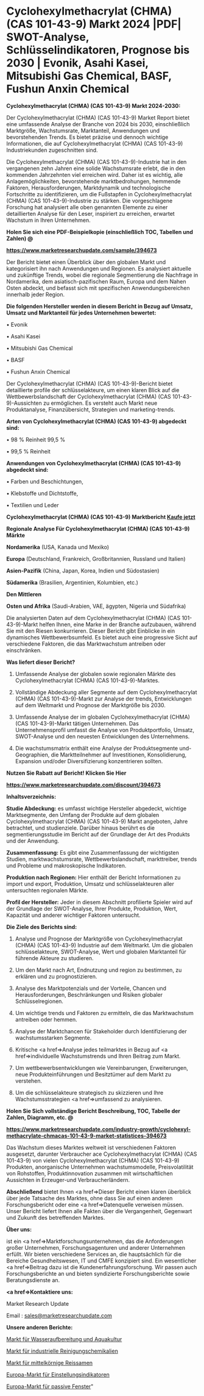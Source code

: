 # Cyclohexylmethacrylat (CHMA) (CAS 101-43-9) Markt 2024 |PDF| SWOT-Analyse, Schlüsselindikatoren, Prognose bis 2030 | Evonik, Asahi Kasei, Mitsubishi Gas Chemical, BASF, Fushun Anxin Chemical

<strong>Cyclohexylmethacrylat (CHMA) (CAS 101-43-9) Markt 2024-2030:</strong>

Der Cyclohexylmethacrylat (CHMA) (CAS 101-43-9) Market Report bietet eine umfassende Analyse der Branche von 2024 bis 2030, einschließlich Marktgröße, Wachstumsrate, Marktanteil, Anwendungen und bevorstehenden Trends. Es bietet präzise und dennoch wichtige Informationen, die auf Cyclohexylmethacrylat (CHMA) (CAS 101-43-9) Industriekunden zugeschnitten sind.

Die Cyclohexylmethacrylat (CHMA) (CAS 101-43-9)-Industrie hat in den vergangenen zehn Jahren eine solide Wachstumsrate erlebt, die in den kommenden Jahrzehnten viel erreichen wird. Daher ist es wichtig, alle Anlagemöglichkeiten, bevorstehende marktbedrohungen, hemmende Faktoren, Herausforderungen, Marktdynamik und technologische Fortschritte zu identifizieren, um die Fußstapfen in Cyclohexylmethacrylat (CHMA) (CAS 101-43-9)-Industrie zu stärken. Die vorgeschlagene Forschung hat analysiert alle oben genannten Elemente zu einer detaillierten Analyse für den Leser, inspiriert zu erreichen, erwartet Wachstum in Ihren Unternehmen.



<strong>Holen Sie sich eine PDF-Beispielkopie (einschließlich TOC, Tabellen und Zahlen) @
</strong>

<strong><a href=https://www.marketresearchupdate.com/sample/394673>

<strong>https://www.marketresearchupdate.com/sample/394673</u></font></a></strong></strong>

Der Bericht bietet einen Überblick über den globalen Markt und kategorisiert ihn nach Anwendungen und Regionen. Es analysiert aktuelle und zukünftige Trends, wobei die regionale Segmentierung die Nachfrage in Nordamerika, dem asiatisch-pazifischen Raum, Europa und dem Nahen Osten abdeckt, und befasst sich mit spezifischen Anwendungsbereichen innerhalb jeder Region.



<strong>Die folgenden Hersteller werden in diesem Bericht in Bezug auf Umsatz, Umsatz und Marktanteil für jedes Unternehmen bewertet:</strong>

• Evonik

• Asahi Kasei

• Mitsubishi Gas Chemical

• BASF

• Fushun Anxin Chemical

Der Cyclohexylmethacrylat (CHMA) (CAS 101-43-9)-Bericht bietet detaillierte profile der schlüsselakteure, um einen klaren Blick auf die Wettbewerbslandschaft der Cyclohexylmethacrylat (CHMA) (CAS 101-43-9)-Aussichten zu ermöglichen. Es versteht auch Markt neue Produktanalyse, Finanzübersicht, Strategien und marketing-trends.



<strong>Arten von Cyclohexylmethacrylat (CHMA) (CAS 101-43-9) abgedeckt sind:</strong>

• 98 % Reinheit 99,5 %

• 99,5 % Reinheit



<strong>Anwendungen von Cyclohexylmethacrylat (CHMA) (CAS 101-43-9) abgedeckt sind:</strong>

• Farben und Beschichtungen,

• Klebstoffe und Dichtstoffe,

• Textilien und Leder



<strong>Cyclohexylmethacrylat (CHMA) (CAS 101-43-9) Marktbericht <a href=https://www.marketresearchupdate.com/buynow/394673>Kaufe jetzt</a></strong>



<strong>Regionale Analyse Für Cyclohexylmethacrylat (CHMA) (CAS 101-43-9) Märkte</strong>



<strong>Nordamerika</strong> (USA, Kanada und Mexiko)



<strong>Europa</strong> (Deutschland, Frankreich, Großbritannien, Russland und Italien)



<strong>Asien-Pazifik</strong> (China, Japan, Korea, Indien und Südostasien)



<strong>Südamerika</strong> (Brasilien, Argentinien, Kolumbien, etc.)



<strong>Den Mittleren</strong> 

<strong>Osten und Afrika</strong> (Saudi-Arabien, VAE, ägypten, Nigeria und Südafrika)

Die analysierten Daten auf dem Cyclohexylmethacrylat (CHMA) (CAS 101-43-9)-Markt helfen Ihnen, eine Marke in der Branche aufzubauen, während Sie mit den Riesen konkurrieren. Dieser Bericht gibt Einblicke in ein dynamisches Wettbewerbsumfeld. Es bietet auch eine progressive Sicht auf verschiedene Faktoren, die das Marktwachstum antreiben oder einschränken.



<strong>Was liefert dieser Bericht?</strong>

1. Umfassende Analyse der globalen sowie regionalen Märkte des Cyclohexylmethacrylat (CHMA) (CAS 101-43-9)-Marktes.

2. Vollständige Abdeckung aller Segmente auf dem Cyclohexylmethacrylat (CHMA) (CAS 101-43-9)-Markt zur Analyse der trends, Entwicklungen auf dem Weltmarkt und Prognose der Marktgröße bis 2030.

3. Umfassende Analyse der im globalen Cyclohexylmethacrylat (CHMA) (CAS 101-43-9)-Markt tätigen Unternehmen. Das Unternehmensprofil umfasst die Analyse von Produktportfolio, Umsatz, SWOT-Analyse und den neuesten Entwicklungen des Unternehmens.

4. Die wachstumsmatrix enthält eine Analyse der Produktsegmente und-Geographien, die Marktteilnehmer auf Investitionen, Konsolidierung, Expansion und/oder Diversifizierung konzentrieren sollten.



<strong>Nutzen Sie Rabatt auf Bericht! Klicken Sie Hier
</strong>

<strong><a href=https://www.marketresearchupdate.com/discount/394673>https://www.marketresearchupdate.com/discount/394673</b></u></font></strong></a>



<strong>Inhaltsverzeichnis:</strong>



<strong>Studie Abdeckung:</strong> es umfasst wichtige Hersteller abgedeckt, wichtige Marktsegmente, den Umfang der Produkte auf dem globalen Cyclohexylmethacrylat (CHMA) (CAS 101-43-9) Markt angeboten, Jahre betrachtet, und studienziele. Darüber hinaus berührt es die segmentierungsstudie im Bericht auf der Grundlage der Art des Produkts und der Anwendung.



<strong>Zusammenfassung:</strong> Es gibt eine Zusammenfassung der wichtigsten Studien, marktwachstumsrate, Wettbewerbslandschaft, markttreiber, trends und Probleme und makroskopische Indikatoren.



<strong>Produktion nach Regionen:</strong> Hier enthält der Bericht Informationen zu import und export, Produktion, Umsatz und schlüsselakteuren aller untersuchten regionalen Märkte.



<strong>Profil der Hersteller:</strong> Jeder in diesem Abschnitt profilierte Spieler wird auf der Grundlage der SWOT-Analyse, Ihrer Produkte, Produktion, Wert, Kapazität und anderer wichtiger Faktoren untersucht.



<strong>Die Ziele des Berichts sind:</strong>

1) Analyse und Prognose der Marktgröße von Cyclohexylmethacrylat (CHMA) (CAS 101-43-9) Industrie auf dem Weltmarkt.
Um die globalen schlüsselakteure, SWOT-Analyse, Wert und globalen Marktanteil für führende Akteure zu studieren.

2) Um den Markt nach Art, Endnutzung und region zu bestimmen, zu erklären und zu prognostizieren.

3) Analyse des Marktpotenzials und der Vorteile, Chancen und Herausforderungen, Beschränkungen und Risiken globaler Schlüsselregionen.

4) Um wichtige trends und Faktoren zu ermitteln, die das Marktwachstum antreiben oder hemmen.

5) Analyse der Marktchancen für Stakeholder durch Identifizierung der wachstumsstarken Segmente.

6) Kritische <a href=>Analyse</a> jedes teilmarktes in Bezug auf <a href=>individuelle</a> Wachstumstrends und Ihren Beitrag zum Markt.

7) Um wettbewerbsentwicklungen wie Vereinbarungen, Erweiterungen, neue Produkteinführungen und Besitztümer auf dem Markt zu verstehen.

8) Um die schlüsselakteure strategisch zu skizzieren und Ihre Wachstumsstrategien <a href=>umfassend</a> zu analysieren.



<strong>Holen Sie Sich vollständige Bericht Beschreibung, TOC, Tabelle der Zahlen, Diagramm, etc. @ </strong>

<strong><a href=https://www.marketresearchupdate.com/industry-growth/cyclohexyl-methacrylate-chmacas-101-43-9-market-statistices-394673>https://www.marketresearchupdate.com/industry-growth/cyclohexyl-methacrylate-chmacas-101-43-9-market-statistices-394673</a></font></strong>

Das Wachstum dieses Marktes weltweit ist verschiedenen Faktoren ausgesetzt, darunter Verbraucher ace Cyclohexylmethacrylat (CHMA) (CAS 101-43-9) von vielen Cyclohexylmethacrylat (CHMA) (CAS 101-43-9) Produkten, anorganische Unternehmen wachstumsmodelle, Preisvolatilität von Rohstoffen, Produktinnovation zusammen mit wirtschaftlichen Aussichten in Erzeuger-und Verbraucherländern.



<strong>Abschließend</strong> bietet Ihnen <a href=>Dieser</a> Bericht einen klaren überblick über jede Tatsache des Marktes, ohne dass Sie auf einen anderen Forschungsbericht oder eine <a href=>Datenquelle</a> verweisen müssen. Unser Bericht liefert Ihnen alle Fakten über die Vergangenheit, Gegenwart und Zukunft des betreffenden Marktes.



<strong>Über uns:</strong>

 ist ein <a href=>Marktfors</a>chungsunternehmen, das die Anforderungen großer Unternehmen, Forschungsagenturen und anderer Unternehmen erfüllt. Wir bieten verschiedene Services an, die hauptsächlich für die Bereiche Gesundheitswesen, IT und CMFE konzipiert sind. Ein wesentlicher <a href=>Beitrag</a> dazu ist die Kundenerfahrungsforschung. Wir passen auch Forschungsberichte an und bieten syndizierte Forschungsberichte sowie Beratungsdienste an.



<strong><a href=>Kontaktiere uns:</a></strong>

Market Research Update

Email : sales@marketresearchupdate.com



<strong>Unsere anderen Berichte:</strong>

<a href=https://www.linkedin.com/pulse/water-treatment-aquaculture-market-2023-2029>Markt für Wasseraufbereitung und Aquakultur</a>

<a href=https://www.linkedin.com/pulse/industrial-cleaning-chemicals-market-size-emerging>Markt für industrielle Reinigungschemikalien</a>

<a href=https://www.linkedin.com/pulse/medium-grain-rice-seed-market-report-2023-top-company>Markt für mittelkörnige Reissamen</a>

<a href=https://www.linkedin.com/pulse/europe-attitude-indicators-market-2023-data-analysis>Europa-Markt für Einstellungsindikatoren</a>

<a href=https://www.linkedin.com/pulse/europe-passive-windows-market-2023-new-study-report-2030>Europa-Markt für passive Fenster</a>"
